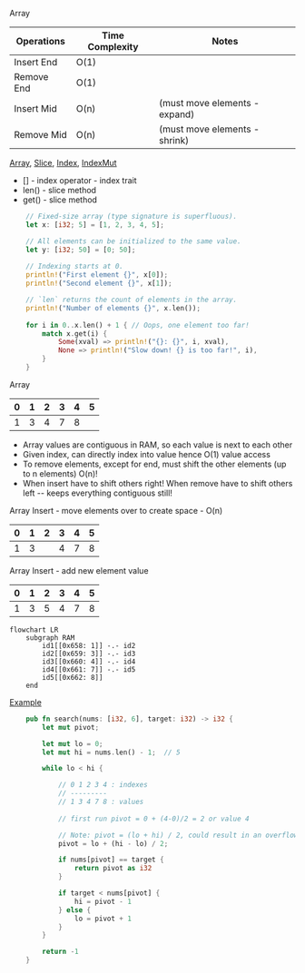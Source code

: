 Array

| Operations | Time Complexity | Notes | 
|------------|-----------------| --- |
| Insert End | O(1) | |
| Remove End | O(1) | |
| Insert Mid | O(n) | (must move elements - expand) |
| Remove Mid | O(n) | (must move elements - shrink) |

[Array](https://doc.rust-lang.org/std/primitive.array.html), [Slice](https://doc.rust-lang.org/std/primitive.slice.html#), [Index](https://doc.rust-lang.org/std/ops/trait.Index.html#), [IndexMut](https://doc.rust-lang.org/std/ops/trait.IndexMut.html)
* [] - index operator - index trait
* len() - slice method
* get() - slice method

```rust
    // Fixed-size array (type signature is superfluous).
    let x: [i32; 5] = [1, 2, 3, 4, 5];

    // All elements can be initialized to the same value.
    let y: [i32; 50] = [0; 50];
    
    // Indexing starts at 0.
    println!("First element {}", x[0]);
    println!("Second element {}", x[1]);

    // `len` returns the count of elements in the array.
    println!("Number of elements {}", x.len());
    
    for i in 0..x.len() + 1 { // Oops, one element too far!
        match x.get(i) {
            Some(xval) => println!("{}: {}", i, xval),
            None => println!("Slow down! {} is too far!", i),
        }
    }
```


Array

| 0 | 1 | 2 | 3 | 4 | 5 |
|---|---|---|---|---|---|
| 1 | 3 | 4 | 7 | 8 |   |

* Array values are contiguous in RAM, so each value is next to each other
* Given index, can directly index into value hence O(1) value access
* To remove elements, except for end, must shift the other elements (up to n elements) O(n)! 
* When insert have to shift others right! When remove have to shift others left -- keeps everything contiguous still!

Array Insert - move elements over to create space - O(n)

| 0 | 1 | 2 | 3 | 4 | 5 |
|---|---|---|---|---|---|
| 1 | 3 |   | 4 | 7 | 8 |

Array Insert - add new element value

| 0 | 1 | 2 | 3 | 4 | 5 |
|---|---|---|---|---|---|
| 1 | 3 | 5 | 4 | 7 | 8 |


```mermaid
flowchart LR
    subgraph RAM
        id1[[0x658: 1]] -.- id2
        id2[[0x659: 3]] -.- id3
        id3[[0x660: 4]] -.- id4
        id4[[0x661: 7]] -.- id5
        id5[[0x662: 8]]
    end
 ```
 
[Example](https://github.com/brpandey/leetcode/blob/master/rust/src/p0004_median_two_sorted_arrays.rs)

```rust
    pub fn search(nums: [i32, 6], target: i32) -> i32 {
        let mut pivot;

        let mut lo = 0;
        let mut hi = nums.len() - 1;  // 5

        while lo < hi {

            // 0 1 2 3 4 : indexes
            // ---------
            // 1 3 4 7 8 : values
            
            // first run pivot = 0 + (4-0)/2 = 2 or value 4

            // Note: pivot = (lo + hi) / 2, could result in an overflow exception, hence below is used
            pivot = lo + (hi - lo) / 2;

            if nums[pivot] == target {
                return pivot as i32
            }

            if target < nums[pivot] {
                hi = pivot - 1
            } else {
                lo = pivot + 1
            }
        }

        return -1
    }

```
